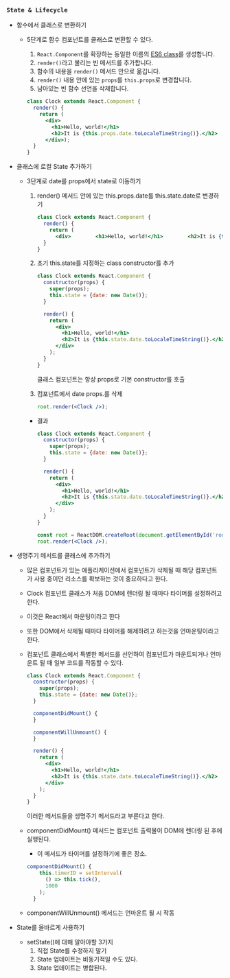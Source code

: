 ### `State & Lifecycle`



- 함수에서 클래스로 변환하기

  - 5단계로 함수 컴포넌트를 클래스로 변환할 수 있다.

    1. `React.Component`를 확장하는 동일한 이름의 [ES6 class](https://developer.mozilla.org/ko/docs/Web/JavaScript/Reference/Classes)를 생성합니다.
    2. `render()`라고 불리는 빈 메서드를 추가합니다.
    3. 함수의 내용을 `render()` 메서드 안으로 옮깁니다.
    4. `render()` 내용 안에 있는 `props`를 `this.props`로 변경합니다.
    5. 남아있는 빈 함수 선언을 삭제합니다.

    ```jsx
    class Clock extends React.Component {
      render() {
        return (
          <div>
            <h1>Hello, world!</h1>
            <h2>It is {this.props.date.toLocaleTimeString()}.</h2>
          </div>);
      }
    }
    ```

- 클래스에 로컬 State 추가하기

  - 3단계로 date를 props에서 state로 이동하기

    1. render() 메서드 안에 있는 this.props.date를 this.state.date로 변경하기

       ```jsx
       class Clock extends React.Component {
         render() {
           return (
             <div>        <h1>Hello, world!</h1>        <h2>It is {this.state.date.toLocaleTimeString()}.</h2>      </div>);
         }
       }
       ```

    2. 초기 this.state를 지정하는 class constructor를 추가

       ```jsx
       class Clock extends React.Component {
         constructor(props) {
           super(props);
           this.state = {date: new Date()};
         }
       
         render() {
           return (
             <div>
               <h1>Hello, world!</h1>
               <h2>It is {this.state.date.toLocaleTimeString()}.</h2>
             </div>
           );
         }
       }
       ```

       클래스 컴포넌트는 항상 props로 기본 constructor를 호출

    3. <Clock /> 컴포넌트에서 date props.를 삭제

       ```jsx
       root.render(<Clock />);
       ```

    - 결과

      ```jsx
      class Clock extends React.Component {
        constructor(props) {
          super(props);
          this.state = {date: new Date()};
        }
      
        render() {
          return (
            <div>
              <h1>Hello, world!</h1>
              <h2>It is {this.state.date.toLocaleTimeString()}.</h2>
            </div>
          );
        }
      }
      
      const root = ReactDOM.createRoot(document.getElementById('root'));
      root.render(<Clock />);
      ```

- 생명주기 메서드를 클래스에 추가하기

  - 많은 컴포넌트가 있는 애플리케이션에서 컴포넌트가 삭제될 때 해당 컴포넌트가 사용 중이던 리소스를 확보하는 것이 중요하다고 한다.

  - Clock 컴포넌트 클래스가 처음 DOM에 렌더링 될 때마다 타이머를 설정하려고 한다.

  - 이것은 React에서 마운팅이라고 한다

  - 또한 DOM에서 삭제될 때마다 타이머를 해제하려고 하는것을 언마운팅이라고 한다.

  - 컴포넌트 클래스에서 특별한 메서드를 선언하여 컴포넌트가 마운트되거나 언마운트 될 때 일부 코드를 작동할 수 있다.

    ```jsx
    class Clock extends React.Component {
      constructor(props) {
        super(props);
        this.state = {date: new Date()};
      }
    
      componentDidMount() {
      }
    
      componentWillUnmount() {
      }
    
      render() {
        return (
          <div>
            <h1>Hello, world!</h1>
            <h2>It is {this.state.date.toLocaleTimeString()}.</h2>
          </div>
        );
      }
    }
    ```

    이러한 메서드들을 생명주기 메서드라고 부른다고 한다.

  - componentDidMount() 메서드는 컴포넌트 출력물이 DOM에 렌더링 된 후에 실행된다.

    - 이 메서드가 타이머를 설정하기에 좋은 장소.

    ```jsx
    componentDidMount() {
        this.timerID = setInterval(
          () => this.tick(),
          1000
        );
      }
    ```

  - componentWillUnmount() 메서드는 언마운트 될 시 작동

- State를 올바르게 사용하기

  - setState()에 대해 알아야할 3가지
    1. 직접 State를 수정하지 말기
    2. State 업데이트는 비동기적일 수도 있다.
    3. State 업데이트는 병합된다.